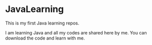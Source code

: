 # JavaLearning
This is my first Java learning repos.

I am learning Java and all my codes are shared here by me.
You can download the code and learn with me.
